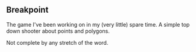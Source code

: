 ## Breakpoint
The game I've been working on in my (very little) spare time. A simple top down shooter about points and polygons.  

Not complete by any stretch of the word.